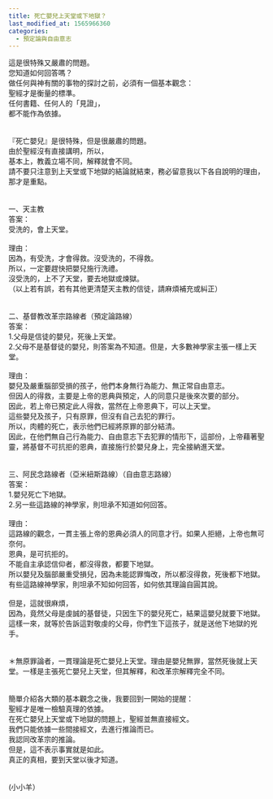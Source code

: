 ```yaml
---
title: 死亡嬰兒上天堂或下地獄？
last_modified_at: 1565966360
categories:
  - 預定論與自由意志
---
```


這是很特殊又嚴肅的問題。<br>您知道如何回答嗎？<br><!--more-->做任何與神有關的事物的探討之前，必須有一個基本觀念：<br>聖經才是衡量的標準。<br>任何書籍、任何人的「見證」，<br>都不能作為依據。<br><br><br>『死亡嬰兒』是很特殊，但是很嚴肅的問題。<br>由於聖經沒有直接講明，所以，<br>基本上，教義立場不同，解釋就會不同。<br>請不要只注意到上天堂或下地獄的結論就結束，務必留意我以下各自說明的理由，那才是重點。<br><br><br>一、天主教<br>答案：<br>受洗的，會上天堂。<br><br>理由：<br>因為，有受洗，才會得救。沒受洗的，不得救。<br>所以，一定要趕快把嬰兒施行洗禮。<br>沒受洗的，上不了天堂，要去地獄或煉獄。<br>（以上若有誤，若有其他更清楚天主教的信徒，請麻煩補充或糾正）<br><br><br>二、基督教改革宗路線者（預定論路線）<br>答案：<br>1.父母是信徒的嬰兒，死後上天堂。<br>2.父母不是基督徒的嬰兒，則答案為不知道。但是，大多數神學家主張一樣上天堂。<br><br>理由：<br>嬰兒及嚴重腦部受損的孩子，他們本身無行為能力、無正常自由意志。<br>但因人的得救，主要是上帝的恩典與預定，人的同意只是後來次要的部分。<br>因此，若上帝已預定此人得救，當然在上帝恩典下，可以上天堂。<br>這些嬰兒及孩子，只有原罪，但沒有自己去犯的罪行。<br>所以，肉體的死亡，表示他們已經將原罪的部分結清。<br>因此，在他們無自己行為能力、自由意志下去犯罪的情形下，這部份，上帝藉著聖靈，將基督不可抗拒的恩典，直接施行於嬰兒身上，完全接納進天堂。<br><br><br>三、阿民念路線者（亞米紐斯路線）（自由意志路線）<br>答案：<br>1.嬰兒死亡下地獄。<br>2.另一些這路線的神學家，則坦承不知道如何回答。<br><br>理由：<br>這路線的觀念，一貫主張上帝的恩典必須人的同意才行。如果人拒絕，上帝也無可奈何。<br>恩典，是可抗拒的。<br>不能自主承認信仰者，都沒得救，都要下地獄。<br>所以嬰兒及腦部嚴重受損兒，因為未能認罪悔改，所以都沒得救，死後都下地獄。<br>有些這路線神學家，則坦承不知如何回答，如何依其理論自圓其說。<br><br>但是，這就很麻煩，<br>因為，竟然父母是虔誠的基督徒，只因生下的嬰兒死亡，結果這嬰兒就要下地獄。<br>這樣一來，就等於告訴這對敬虔的父母，你們生下這孩子，就是送他下地獄的兇手。<br><br><br>＊無原罪論者，一貫理論是死亡嬰兒上天堂。理由是嬰兒無罪，當然死後就上天堂。一樣是主張死亡嬰兒上天堂，但其解釋，和改革宗解釋完全不同。<br><br><br>簡單介紹各大類的基本觀念之後，我要回到一開始的提醒：<br>聖經才是唯一檢驗真理的依據。<br>在死亡嬰兒上天堂或下地獄的問題上，聖經並無直接經文。<br>我們只能依據一些間接經文，去進行推論而已。<br>我認同改革宗的推論。<br>但是，這不表示事實就是如此。<br>真正的真相，要到天堂以後才知道。<br><br><br>(小小羊）<br>
